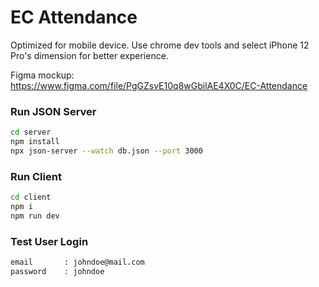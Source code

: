 # EC Attendance

Optimized for mobile device. Use chrome dev tools and select iPhone 12 Pro's dimension for better experience.

Figma mockup: https://www.figma.com/file/PgGZsvE10q8wGbilAE4X0C/EC-Attendance

### Run JSON Server

```sh
cd server
npm install
npx json-server --watch db.json --port 3000
```

### Run Client

```sh
cd client
npm i
npm run dev
```

### Test User Login

```sh
email       : johndoe@mail.com
password    : johndoe
```
